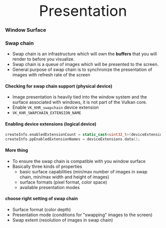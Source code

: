 <center><font size="10px">Presentation</font></center>

### Window Surface



### Swap chain

+ Swap chain is an infrastructure which will own the **buffers** that you will render to before you visualize.
+ Swap chain is a queue of images which will be presented to the screen.
+ General purpose of swap chain is to synchronize the presentation of images with refresh rate of the screen



#### Checking for swap chain support (physical device)

+ Image presentation is heavily tied into the window system and the surface associated with windows, it is not part of the Vulkan core.
+ Enable `VK_KHR_swapchain` device extension
+ `VK_KHR_SWAPCHAIN_EXTENSION_NAME`



#### Enabling device extensions (logical device)

```c++
createInfo.enabledExtensionCount = static_cast<uint32_t>(deviceExtensions.size());
createInfo.ppEnabledExtensionNames = deviceExtensions.data();
```



#### More thing

+ To ensure the swap chain is compatible with you window surface
+ Basically three kinds of properties
  + basic surface capabilities (min/max number of images in swap chain, min/max width and height of images)
  + surface formats (pixel format, color space)
  + available presentation modes



#### choose right setting of swap chain

- Surface format (color depth)
- Presentation mode (conditions for "swapping" images to the screen)
- Swap extent (resolution of images in swap chain)

